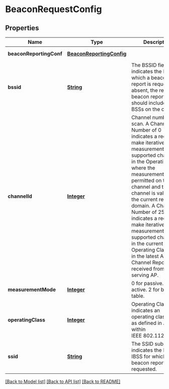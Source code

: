 # BeaconRequestConfig
## Properties

Name | Type | Description | Notes
------------ | ------------- | ------------- | -------------
**beaconReportingConf** | [**BeaconReportingConfig**](BeaconReportingConfig.md) |  | [default to null]
**bssid** | [**String**](string.md) | The BSSID field indicates the BSS for which a beacon report is requested. If absent, the requested beacon reports should include all BSSs on the channel. | [optional] [default to null]
**channelId** | [**Integer**](integer.md) | Channel number to scan. A Channel Number of 0 indicates a request to make iterative measurements for all supported channels in the Operating Class where the measurement is permitted on the channel and the channel is valid for the current regulatory domain. A Channel Number of 255 indicates a request to make iterative measurements for all supported channels in the current Operating Class listed in the latest AP Channel Report received from the serving AP. | [default to null]
**measurementMode** | [**Integer**](integer.md) | 0 for passive. 1 for active. 2 for beacon table. | [default to null]
**operatingClass** | [**Integer**](integer.md) | Operating Class field indicates an operating class value as defined in Annex E within IEEE 802.112016 [8]. | [default to null]
**ssid** | [**String**](string.md) | The SSID subelement indicates the ESS or IBSS for which a beacon report is requested. | [optional] [default to null]

[[Back to Model list]](../README.md#documentation-for-models) [[Back to API list]](../README.md#documentation-for-api-endpoints) [[Back to README]](../README.md)

